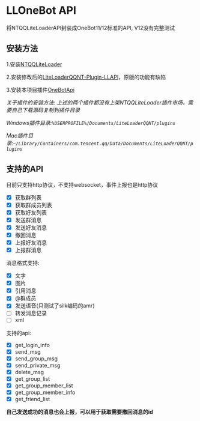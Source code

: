 # LLOneBot API

将NTQQLiteLoaderAPI封装成OneBot11/12标准的API, V12没有完整测试

## 安装方法

1.安装[NTQQLiteLoader](https://github.com/LiteLoaderQQNT/LiteLoaderQQNT)

2.安装修改后的[LiteLoaderQQNT-Plugin-LLAPI](https://github.com/linyuchen/LiteLoaderQQNT-Plugin-LLAPI)，原版的功能有缺陷

3.安装本项目插件[OneBotApi](https://github.com/linyuchen/LiteLoaderQQNT-OneBotApi/releases/)

*关于插件的安装方法: 上述的两个插件都没有上架NTQQLiteLoader插件市场，需要自己下载源码复制到插件目录*

*Windows插件目录:`%USERPROFILE%/Documents/LiteLoaderQQNT/plugins`*

*Mac插件目录:`~/Library/Containers/com.tencent.qq/Data/Documents/LiteLoaderQQNT/plugins`*

## 支持的API

目前只支持http协议，不支持websocket，事件上报也是http协议

- [x] 获取群列表
- [x] 获取群成员列表
- [x] 获取好友列表
- [x] 发送群消息
- [x] 发送好友消息
- [x] 撤回消息
- [x] 上报好友消息
- [x] 上报群消息

消息格式支持:
- [x] 文字
- [x] 图片
- [x] 引用消息
- [x] @群成员
- [x] 发送语音(只测试了silk编码的amr)
- [ ] 转发消息记录
- [ ] xml

支持的api:
- [x] get_login_info
- [x] send_msg
- [x] send_group_msg
- [x] send_private_msg
- [x] delete_msg
- [x] get_group_list
- [x] get_group_member_list
- [x] get_group_member_info
- [x] get_friend_list

**自己发送成功的消息也会上报，可以用于获取需要撤回消息的id**